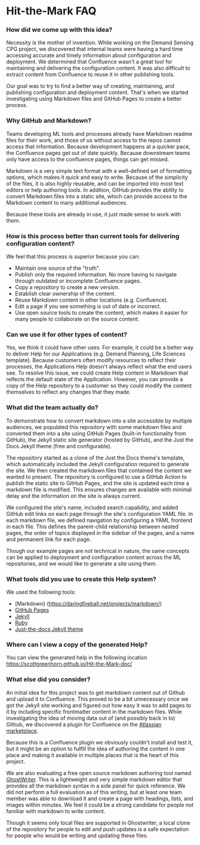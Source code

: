 # Hit-the-Mark FAQ

### How did we come up with this idea?
Necessity is the mother of invention. While working on the Demand Sensing CPG project, we discovered that internal teams were having a hard time accessing accurate and timely information about configuration and deployment. We determined that Confluence wasn't a great tool for maintaining and delivering the configuration content. It was also difficult to extract content from Confluence to reuse it in other publishing tools. 

Our goal was to try to find a better way of creating, maintaining, and publishing configuration and deployment content. That's when we started investigating using Markdown files and GitHub Pages to create a better process. 

### Why GitHub and Markdown?
Teams developing ML tools and processes already have Markdown readme files for their work, and those of us without access to the repos cannot access that information. Because development happens at a quicker pace, the Confluence pages get out of date quickly. Because downstream teams only have access to the confluence pages, things can get missed.

Markdown is a very simple text format with a well-defined set of formatting options, which makes it quick and easy to write. Because of the simplicity of the files, it is also highly reusable, and can be imported into most text editors or help authoring tools. In addition, GitHub provides the ability to convert Markdown files into a static site, which can provide access to the Markdown content to many additional audiences. 

Because these tools are already in use, it just made sense to work with them.

### How is this process better than current tools for delivering configuration content?
We feel that this process is superior because you can:
+ Maintain one source of the "truth".
+ Publish only the required information. No more having to navigate through outdated or incomplete Confluence pages.
+ Copy a repository to create a new version.
+ Establish clear ownership of the content.
+ Reuse Markdown content in other locations (e.g. Confluence).
+ Edit a page if you see something is out of date or incorrect.
+ Use open source tools to create the content, which makes it easier for many people to collaborate on the source content.

### Can we use it for other types of content?
Yes, we think it could have other uses. For example, it could be a better way to deliver Help for our Applications (e.g. Demand Planning, Life Sciences template). Because customers often modify resources to reflect their processes, the Applications Help doesn't always reflect what the end users see. To resolve this issue, we could create Help content in Markdown that relfects the default state of the Application. However, you can provide a copy of the Help repository to a customer so they could modify the content themselves to reflect any changes that they made.

### What did the team actually do?
To demonstrate how to convert markdown into a site accessible by multiple audiences, we populated this repository with some markdown files and converted them into a site using GitHub Pages (built-in functionality from GitHub), the Jekyll static site generator (hosted by GitHub), and the Just the Docs Jekyll theme (free and configurable).

The repository started as a clone of the Just the Docs theme's template, which automatically included the Jekyll configuration required to generate the site. We then created the markdown files that contained the content we wanted to present. The repository is configured to use a GitHub Action to publish the static site to GitHub Pages, and the site is updated each time a markdown file is modified. This ensures changes are available with minimal delay and the information on the site is always current.

We configured the site's name, included search capability, and added GitHub edit links on each page through the site's configuration YAML file. In each markdown file, we defined navigation by configuring a YAML frontend in each file. This defines the parent-child relationship between nested pages, the order of topics displayed in the sidebar of the pages, and a name and permanent link for each page.

Though our example pages are not technical in nature, the same concepts can be applied to deployment and configuration content across the ML repositories, and we would like to generate a site using them.

### What tools did you use to create this Help system?
We used the following tools:
+ [Markdown} (https://daringfireball.net/projects/markdown/)
+ [GitHub Pages](https://pages.github.com/)
+ [Jekyll](https://jekyllrb.com/)
+ [Ruby](https://www.ruby-lang.org/en/)
+ [Just-the-docs Jekyll theme](https://just-the-docs.github.io/just-the-docs/)

### Where can I view a copy of the generated Help? 
You can view the generated help in the following location https://scottgreenhorn.github.io/Hit-the-Mark-doc/

### What else did you consider?
An initial idea for this project was to get markdown content out of Github and upload it to Confluence. This proved to be a bit unnecessary once we got the Jekyll site working and figured out how easy it was to add pages to it by including specific frontmatter content in the markdown files. While investigating the idea of moving data out of (and possibly back in to) Github, we discovered a plugin for Confluence on the [Atlassian marketplace](https://marketplace.atlassian.com/apps/1216106/github-links-for-confluence?hosting=cloud&tab=overview).

Because this is a Confluence plugin we obviously couldn't install and test it, but it might be an option to fulfill the idea of authoring the content in one place and making it available in multiple places that is the heart of this project.

We are also evaluating a free open source markdown authoring tool named [GhostWriter](https://github.com/KDE/ghostwriter/releases/tag/2.1.6). This is a lightweight and very simple markdown editor that provides all the markdown syntax in a side panel for quick reference. We did not perform a full evaluation as of this writing, but at least one team member was able to download it and create a page with headings, lists, and images within minutes. We feel it could be a strong candidate for people not familiar with markdown to write content.

Though it seems only local files are supported in Ghostwriter, a local clone of the repository for people to edit and push updates is a safe expectation for people who would be writing and updating these files.
